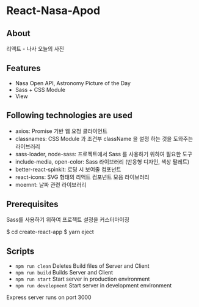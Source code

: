 # React-Nasa-Apod

## About

리액트 - 나사 오늘의 사진

## Features
- Nasa Open API, Astronomy Picture of the Day
- Sass + CSS Module
- View


## Following technologies are used
- axios: Promise 기반 웹 요청 클라이언트
- classnames: CSS Module 과 조건부 className 을 설정 하는 것을 도와주는 라이브러리
- sass-loader, node-sass: 프로젝트에서 Sass 를 사용하기 위하여 필요한 도구
- include-media, open-color: Sass 라이브러리 (반응형 디자인, 색상 팔레트)
- better-react-spinkit: 로딩 시 보여줄 컴포넌트
- react-icons: SVG 형태의 리액트 컴포넌트 모음 라이브러리
- moemnt: 날짜 관련 라이브러리


## Prerequisites
Sass를 사용하기 위하여 프로젝트 설정을 커스터마이징

$ cd create-react-app
$ yarn eject

## Scripts

- `npm run clean` Deletes Build files of Server and Client
- `npm run build` Builds Server and Client
- `npm run start` Start server in production environment
- `npm run development` Start server in development environment

Express server runs on port 3000
